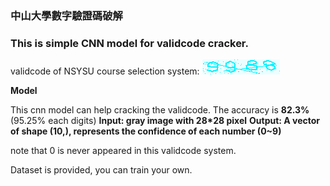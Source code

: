 ### 中山大學數字驗證碼破解
### This is simple CNN model for validcode cracker.

validcode of NSYSU course selection system:
![](./validcode_0.jpg)

**Model**

This cnn model can help cracking the validcode. The accuracy is **82.3%** (95.25% each digits)
**Input: gray image with 28*28 pixel**
**Output: A vector of shape (10,), represents the confidence of each number (0~9)**


note that 0 is never appeared in this validcode system.

Dataset is provided, you can train your own.